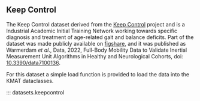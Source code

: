 ## Keep Control

The Keep Control dataset derived from the [Keep Control](https://www.keep-control.eu/) project and is a Industrial Academic Initial Training Network working towards specific diagnosis and treatment of age-related gait and balance deficits. Part of the dataset was made publicly available on [figshare](https://figshare.com/articles/dataset/Full-body_mobility_data_to_validate_inertial_measurement_unit_algorithms_in_healthy_and_neurological_cohorts/20238006), and it was published as Warmerdam *et al*., Data, 2022, Full-Body Mobility Data to Validate Inertial Measurement Unit Algorithms in Healthy and Neurological Cohorts, doi: [10.3390/data7100136](https://doi.org/10.3390/data7100136).

For this dataset a simple load function is provided to load the data into the KMAT dataclasses.

::: datasets.keepcontrol
